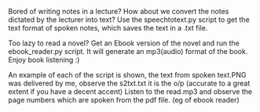 Bored of writing notes in a lecture? How about we convert the notes dictated by the lecturer into text?
Use the speechtotext.py script to get the text format of spoken notes, which saves the text in a .txt file.

Too lazy to read a novel? Get an Ebook version of the novel and run the ebook_reader.py script. It will generate an mp3(audio) format of the book. Enjoy book listening :)

An example of each of the script is shown, the text from spoken text.PNG was delivered by me, observe the s2txt.txt it is the o/p (accurate to a great extent if you have a decent accent)
Listen to the read.mp3 and observe the page numbers which are spoken from the pdf file. (eg of ebook reader) 
